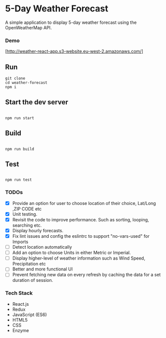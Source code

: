 
# 5-Day Weather Forecast
A simple application to display 5-day weather forecast using the OpenWeatherMap API.

### Demo
[http://weather-react-app.s3-website.eu-west-2.amazonaws.com/]


## Run
```
git clone
cd weather-forecast
npm i
```


## Start the dev server
```

npm run start

```

## Build
```

npm run build

```

## Test
```

npm run test

```

### TODOs
- [x] Provide an option for user to choose location of their choice, Lat/Long ,ZIP CODE etc
- [x] Unit testing.
- [x] Revisit the code to improve performance. Such as sorting, looping, searching etc.
- [x] Display hourly forecasts.
- [X] Fix lint issues and config the eslintrc to support "no-vars-used" for Imports
- [ ] Detect location automatically
- [ ] Add an option to choose Units in either Metric or Imperial.
- [ ] Display higher-level of weather information such as Wind Speed, Precipitation etc
- [ ] Better and more functional UI
- [ ] Prevent fetching new data on every refresh by caching the data for a set duration of session.

### Tech Stack

* React.js
* Redux
* JavaScript (ES6)
* HTML5
* CSS
* Enzyme
